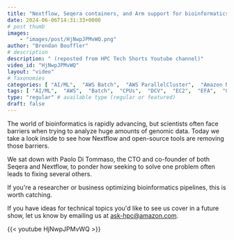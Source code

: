 ```yaml
---
title: "Nextflow, Seqera containers, and Arm support for bioinformatics"
date: 2024-06-06T14:31:33+0000
# post thumb
images:
    - "images/post/HjNwpJPMvWQ.png"
author: "Brendan Bouffler"
# description
description: " (reposted from HPC Tech Shorts Youtube channel)"
video_id: "HjNwpJPMvWQ"
layout: "video"
# Taxonomies
categories: [ "AI/ML",  "AWS Batch",  "AWS ParallelCluster",  "Amazon NICE DCV",  "Elastic Fabric Adapter",  "Life Sciences", ]
tags: [ "AI/ML",  "AWS",  "Batch",  "CPUs",  "DCV",  "EC2",  "EFA",  "GPUs",  "HPC",  "High Performance Computing",  "Lustre",  "MPI",  "NCCL",  "ParallelCluster",  "Schedulers",  "Storage",  "autoscaling",  "aws batch",  "bioinformatics",  "cloud computing",  "elastic",  "elastic fabric adapter",  "hpc instances",  "infiniband",  "job scheduling",  "scientific computing",  "supercomputing",  "technical computing",  "tightly-coupled",  "virtualization",  "vizualization",  "techshorts", ]
type: "regular" # available type (regular or featured)
draft: false
---
```


The world of bioinformatics is rapidly advancing, but scientists often face barriers when trying to analyze huge amounts of genomic data. Today we take a look inside to see how Nextflow and open-source tools are removing those barriers.

We sat down with Paolo Di Tommaso, the CTO and co-founder of both Seqera and Nextflow, to ponder how seeking to solve one problem often leads to fixing several others.

If you're a researcher or business optimizing bioinformatics pipelines, this is worth catching.

If you have ideas for technical topics you'd like to see us cover in a future show, let us know by emailing us at ask-hpc@amazon.com.

{{< youtube HjNwpJPMvWQ >}}